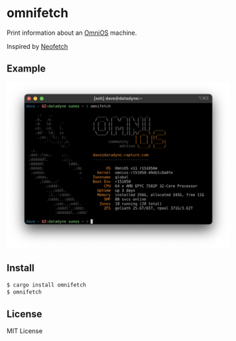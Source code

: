 omnifetch
=========

Print information about an [OmniOS](https://omnios.org) machine.

Inspired by [Neofetch](https://github.com/dylanaraps/neofetch)

Example
-------

![omnifetch](/screenshot/omnifetch.png)

Install
-------

```
$ cargo install omnifetch
$ omnifetch
```

License
-------

MIT License
